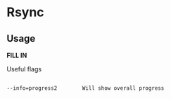 # Rsync

## Usage

**FILL IN**

Useful flags

```sh

--info=progress2        Will show overall progress

```



